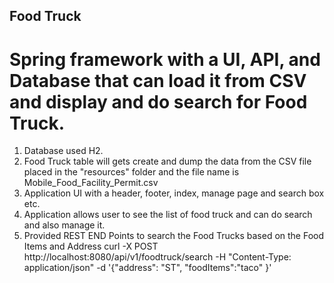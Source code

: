 ## Food Truck
# Spring framework with a UI, API, and Database that can load it from CSV and display and do search for Food Truck.
1) Database used H2. 
2) Food Truck table will gets create and dump the data from the CSV file placed in the "resources" folder and the file name is Mobile_Food_Facility_Permit.csv
3) Application UI with a header, footer, index, manage page and search box etc. 
4) Application allows user to see the list of food truck and can do search and also manage it.
5) Provided REST END Points to search the Food Trucks based on the Food Items and Address
  curl -X POST http://localhost:8080/api/v1/foodtruck/search -H "Content-Type: application/json" -d '{"address": "ST", "foodItems":"taco" }' 

